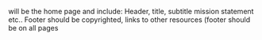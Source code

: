 will be the home page and include: 
Header,  title, subtitle
mission statement etc..
Footer should be copyrighted, links to other resources (footer should be on all pages

